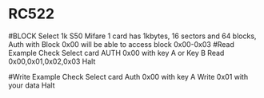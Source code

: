 RC522
=====
#BLOCK Select
1k S50 Mifare 1 card has 1kbytes, 16 sectors and 64 blocks,
Auth with Block 0x00 will be able to access block 0x00-0x03
#Read Example
Check
Select card
AUTH 0x00 with key A or Key B
Read 0x00,0x01,0x02,0x03
Halt

#Write Example
Check
Select card
Auth 0x00 with key A
Write 0x01 with your data
Halt